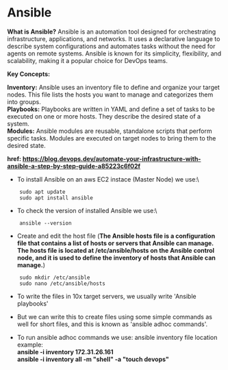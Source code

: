 # Ansible

**What is Ansible?** 
Ansible is an automation tool designed for orchestrating infrastructure, applications, and networks. It uses a declarative language to describe system configurations and automates tasks without the need for agents on remote systems. Ansible is known for its simplicity, flexibility, and scalability, making it a popular choice for DevOps teams.

**Key Concepts:**

**Inventory:** Ansible uses an inventory file to define and organize your target nodes. This file lists the hosts you want to manage and categorizes them into groups.\
**Playbooks:** Playbooks are written in YAML and define a set of tasks to be executed on one or more hosts. They describe the desired state of a system.\
**Modules:** Ansible modules are reusable, standalone scripts that perform specific tasks. Modules are executed on target nodes to bring them to the desired state.


**href: https://blog.devops.dev/automate-your-infrastructure-with-ansible-a-step-by-step-guide-a85223c6f02f**


*  To install Ansible on an aws EC2 instace (Master Node) we use:\

``` 
    sudo apt update
    sudo apt install ansible
```
*  To check the version of installed Ansible we use:\

```
    ansible --version
```

*  Create and edit the host file (**The Ansible hosts file is a configuration file that contains a list of hosts or servers that Ansible can manage. The hosts file is located at /etc/ansible/hosts on the Ansible control node, and it is used to define the inventory of hosts that Ansible can manage.**)

```
    sudo mkdir /etc/ansible
    sudo nano /etc/ansible/hosts
```

*  To write the files in 10x target servers, we usually write 'Ansible playbooks'
*  But we can write this to create files using some simple commands as well for short files, and this is known as 'ansible adhoc commands'.

*  To run ansible adhoc commands we use:
    ansible inventory file location\
     example:\
    **ansible -i inventory 172.31.26.161**\
     **ansible -i inventory all -m "shell" -a "touch devops"**


